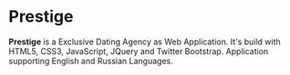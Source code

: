 # Prestige


**Prestige** is a Exclusive Dating Agency as Web Application. It's build with HTML5, CSS3, JavaScript, JQuery and Twitter Bootstrap. Application supporting English and Russian Languages. 
